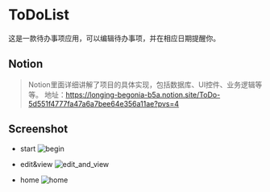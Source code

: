 # ToDoList
这是一款待办事项应用，可以编辑待办事项，并在相应日期提醒你。

## Notion
> Notion里面详细讲解了项目的具体实现，包括数据库、UI控件、业务逻辑等等。
> 地址：https://longing-begonia-b5a.notion.site/ToDo-5d551f4777fa47a6a7bee64e356a11ae?pvs=4

## Screenshot
- start
![begin](https://github.com/cenguofei/ToDoList/assets/72325667/d54bab2e-bbfc-496e-9f1d-1130125b7ccc)


- edit&view
![edit_and_view](https://github.com/cenguofei/ToDoList/assets/72325667/d3e6a085-5a13-48da-b4f5-280cfbb0fcbf)

- home
![home](https://github.com/cenguofei/ToDoList/assets/72325667/141ab099-f58f-4c2a-81d9-a7b53a505a96)

